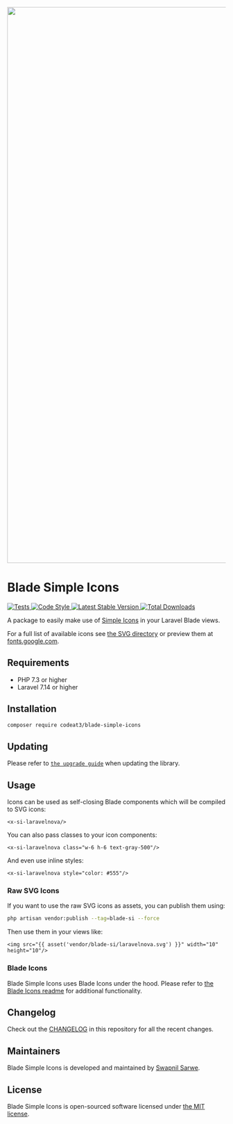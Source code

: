 <p align="center">
    <img src="https://banners.beyondco.de/Blade%20Simple%20Icons.png?theme=light&packageManager=composer+require&packageName=codeat3%2Fblade-simple-icons&pattern=architect&style=style_1&description=A+package+to+use+Simple+Icons+in+your+Laravel+Blade+views&md=1&showWatermark=1&fontSize=100px&images=https%3A%2F%2Flaravel.com%2Fimg%2Flogomark.min.svg" width="1280" title="Social Card Blade Simple Icons">
</p>

# Blade Simple Icons

<a href="https://github.com/codeat3/blade-simple-icons/actions?query=workflow%3ATests">
    <img src="https://github.com/codeat3/blade-simple-icons/workflows/Tests/badge.svg" alt="Tests">
</a>
<a href="https://github.styleci.io/repos/258753939">
    <img src="https://github.styleci.io/repos/258753939/shield?style=flat" alt="Code Style">
</a>
<a href="https://packagist.org/packages/codeat3/blade-simple-icons">
    <img src="https://img.shields.io/packagist/v/codeat3/blade-simple-icons" alt="Latest Stable Version">
</a>
<a href="https://packagist.org/packages/codeat3/blade-simple-icons">
    <img src="https://img.shields.io/packagist/dt/codeat3/blade-simple-icons" alt="Total Downloads">
</a>

A package to easily make use of [Simple Icons](https://github.com/simple-icons/simple-icons) in your Laravel Blade views.

For a full list of available icons see [the SVG directory](resources/svg) or preview them at [fonts.google.com](https://simpleicons.org/).

## Requirements

- PHP 7.3 or higher
- Laravel 7.14 or higher

## Installation

```bash
composer require codeat3/blade-simple-icons
```

## Updating

Please refer to [`the upgrade guide`](UPGRADE.md) when updating the library.

## Usage

Icons can be used as self-closing Blade components which will be compiled to SVG icons:

```blade
<x-si-laravelnova/>
```

You can also pass classes to your icon components:

```blade
<x-si-laravelnova class="w-6 h-6 text-gray-500"/>
```

And even use inline styles:

```blade
<x-si-laravelnova style="color: #555"/>
```

### Raw SVG Icons

If you want to use the raw SVG icons as assets, you can publish them using:

```bash
php artisan vendor:publish --tag=blade-si --force
```

Then use them in your views like:

```blade
<img src="{{ asset('vendor/blade-si/laravelnova.svg') }}" width="10" height="10"/>
```

### Blade Icons

Blade Simple Icons uses Blade Icons under the hood. Please refer to [the Blade Icons readme](https://github.com/blade-ui-kit/blade-icons) for additional functionality.

## Changelog

Check out the [CHANGELOG](CHANGELOG.md) in this repository for all the recent changes.

## Maintainers

Blade Simple Icons is developed and maintained by [Swapnil Sarwe](https://swapnilsarwe.com).

## License

Blade Simple Icons is open-sourced software licensed under [the MIT license](LICENSE.md).
